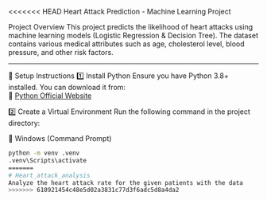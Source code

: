 <<<<<<< HEAD
 Heart Attack Prediction - Machine Learning Project

 Project Overview
This project predicts the likelihood of heart attacks using machine learning models (Logistic Regression & Decision Tree). The dataset contains various medical attributes such as age, cholesterol level, blood pressure, and other risk factors.

---

 🚀 Setup Instructions
 1️⃣ Install Python
Ensure you have Python 3.8+ installed. You can download it from:  
🔗 [Python Official Website](https://www.python.org/downloads/)

 2️⃣ Create a Virtual Environment
Run the following command in the project directory:

 🔹 Windows (Command Prompt)
```bash
python -m venv .venv
.venv\Scripts\activate
=======
# Heart_attack_analysis
Analyze the heart attack rate for the given patients with the data
>>>>>>> 610921454c48e5d02a3831c77d3f6adc5d8a4da2
